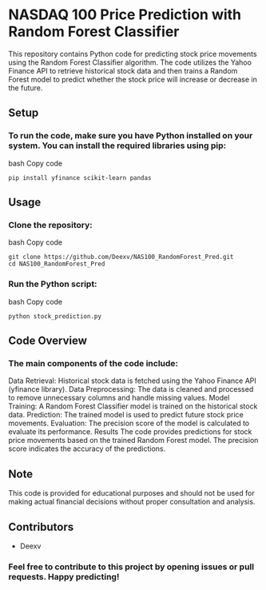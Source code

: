 # NASDAQ 100 Price Prediction with Random Forest Classifier
This repository contains Python code for predicting stock price movements using the Random Forest Classifier algorithm. The code utilizes the Yahoo Finance API to retrieve historical stock data and then trains a Random Forest model to predict whether the stock price will increase or decrease in the future.

## Setup
### To run the code, make sure you have Python installed on your system. You can install the required libraries using pip:

bash
Copy code
```
pip install yfinance scikit-learn pandas
```
## Usage
### Clone the repository:
bash
Copy code
```
git clone https://github.com/Deexv/NAS100_RandomForest_Pred.git
cd NAS100_RandomForest_Pred
```
### Run the Python script:
bash
Copy code
```
python stock_prediction.py
```
## Code Overview
### The main components of the code include:

Data Retrieval: Historical stock data is fetched using the Yahoo Finance API (yfinance library).
Data Preprocessing: The data is cleaned and processed to remove unnecessary columns and handle missing values.
Model Training: A Random Forest Classifier model is trained on the historical stock data.
Prediction: The trained model is used to predict future stock price movements.
Evaluation: The precision score of the model is calculated to evaluate its performance.
Results
The code provides predictions for stock price movements based on the trained Random Forest model. The precision score indicates the accuracy of the predictions.

## Note
This code is provided for educational purposes and should not be used for making actual financial decisions without proper consultation and analysis.
## Contributors
- Deexv
### Feel free to contribute to this project by opening issues or pull requests. Happy predicting!
